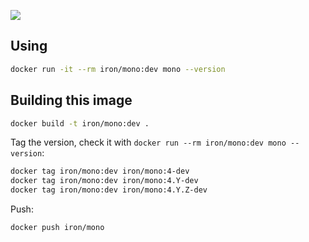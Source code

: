 [![](http://badge-imagelayers.iron.io/iron/mono:dev.svg)](http://imagelayers.iron.io/?images=iron/mono:dev 'Get your own badge on imagelayers.iron.io')

## Using

```sh
docker run -it --rm iron/mono:dev mono --version
```

## Building this image

```sh
docker build -t iron/mono:dev .
```

Tag the version, check it with `docker run --rm iron/mono:dev mono --version`:

```sh
docker tag iron/mono:dev iron/mono:4-dev
docker tag iron/mono:dev iron/mono:4.Y-dev
docker tag iron/mono:dev iron/mono:4.Y.Z-dev
```

Push:

```sh
docker push iron/mono
```
